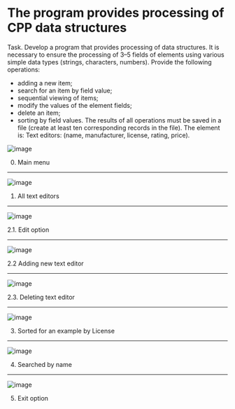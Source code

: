 # The program provides processing of CPP data structures


Task.
Develop a program that provides processing of data structures. It is necessary to ensure the processing of 3–5 fields of elements using various simple data types (strings, characters, numbers). Provide the following operations: 
- adding a new item; 
- search for an item by field value; 
- sequential viewing of items; 
- modify the values of the element fields; 
- delete an item; 
- sorting by field values. 
The results of all operations must be saved in a file (create at least ten corresponding records in the file). 
The element is: Text editors: (name, manufacturer, license, rating, price). 


![image](https://github.com/Taras-P-Kob/The-program-provides-processing-of-cpp-data-structures/assets/119957094/d6cd28cd-ddac-47c7-bc23-5203bd7c93ad)

0. Main menu

--------------------------------------------------------------------------------------------------------------------------------------------------------------------------------------------------------------------
![image](https://github.com/Taras-P-Kob/The-program-provides-processing-of-cpp-data-structures/assets/119957094/74982141-c74e-46d0-b8b0-fbb8ef1245d3)
1. All text editors

--------------------------------------------------------------------------------------------------------------------------------------------------------------------------------------------------------------------
![image](https://github.com/Taras-P-Kob/The-program-provides-processing-of-cpp-data-structures/assets/119957094/707afd6f-2de9-46f6-89dd-59063cac9ebc)

2.1. Edit option

--------------------------------------------------------------------------------------------------------------------------------------------------------------------------------------------------------------------
![image](https://github.com/Taras-P-Kob/The-program-provides-processing-of-cpp-data-structures/assets/119957094/162eeeaf-5978-4f04-8099-5748a592d905)

2.2 Adding new text editor 

--------------------------------------------------------------------------------------------------------------------------------------------------------------------------------------------------------------------
![image](https://github.com/Taras-P-Kob/The-program-provides-processing-of-cpp-data-structures/assets/119957094/19925d83-65b3-459c-972d-56c661d86bcf)

2.3. Deleting text editor

--------------------------------------------------------------------------------------------------------------------------------------------------------------------------------------------------------------------
![image](https://github.com/Taras-P-Kob/The-program-provides-processing-of-cpp-data-structures/assets/119957094/c08a7e2e-b864-4770-9fc2-32486e07bfde)


3. Sorted for an example by License

--------------------------------------------------------------------------------------------------------------------------------------------------------------------------------------------------------------------
![image](https://github.com/Taras-P-Kob/The-program-provides-processing-of-cpp-data-structures/assets/119957094/801e50d5-8210-4499-9827-456f34d95a5d)

4. Searched by name

--------------------------------------------------------------------------------------------------------------------------------------------------------------------------------------------------------------------
![image](https://github.com/Taras-P-Kob/The-program-provides-processing-of-cpp-data-structures/assets/119957094/0d3512cf-7191-455e-b6af-b2601bacaf27)

5. Exit option
